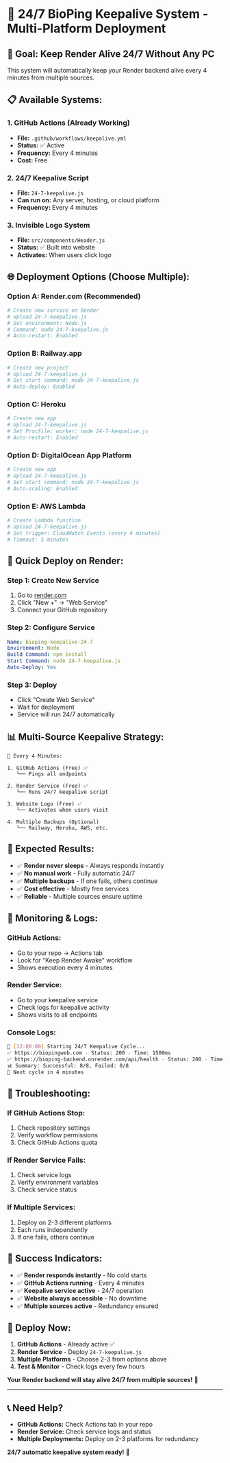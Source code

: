 # 🚀 24/7 BioPing Keepalive System - Multi-Platform Deployment

## 🎯 **Goal: Keep Render Alive 24/7 Without Any PC**

This system will automatically keep your Render backend alive every 4 minutes from multiple sources.

## 📋 **Available Systems:**

### **1. GitHub Actions (Already Working)**
- **File:** `.github/workflows/keepalive.yml`
- **Status:** ✅ Active
- **Frequency:** Every 4 minutes
- **Cost:** Free

### **2. 24/7 Keepalive Script**
- **File:** `24-7-keepalive.js`
- **Can run on:** Any server, hosting, or cloud platform
- **Frequency:** Every 4 minutes

### **3. Invisible Logo System**
- **File:** `src/components/Header.js`
- **Status:** ✅ Built into website
- **Activates:** When users click logo

## 🌐 **Deployment Options (Choose Multiple):**

### **Option A: Render.com (Recommended)**
```bash
# Create new service on Render
# Upload 24-7-keepalive.js
# Set environment: Node.js
# Command: node 24-7-keepalive.js
# Auto-restart: Enabled
```

### **Option B: Railway.app**
```bash
# Create new project
# Upload 24-7-keepalive.js
# Set start command: node 24-7-keepalive.js
# Auto-deploy: Enabled
```

### **Option C: Heroku**
```bash
# Create new app
# Upload 24-7-keepalive.js
# Set Procfile: worker: node 24-7-keepalive.js
# Auto-restart: Enabled
```

### **Option D: DigitalOcean App Platform**
```bash
# Create new app
# Upload 24-7-keepalive.js
# Set start command: node 24-7-keepalive.js
# Auto-scaling: Enabled
```

### **Option E: AWS Lambda**
```bash
# Create Lambda function
# Upload 24-7-keepalive.js
# Set trigger: CloudWatch Events (every 4 minutes)
# Timeout: 5 minutes
```

## 🚀 **Quick Deploy on Render:**

### **Step 1: Create New Service**
1. Go to [render.com](https://render.com)
2. Click "New +" → "Web Service"
3. Connect your GitHub repository

### **Step 2: Configure Service**
```yaml
Name: bioping-keepalive-24-7
Environment: Node
Build Command: npm install
Start Command: node 24-7-keepalive.js
Auto-Deploy: Yes
```

### **Step 3: Deploy**
- Click "Create Web Service"
- Wait for deployment
- Service will run 24/7 automatically

## 📊 **Multi-Source Keepalive Strategy:**

```
🔄 Every 4 Minutes:

1. GitHub Actions (Free) ✅
   └── Pings all endpoints

2. Render Service (Free) ✅
   └── Runs 24/7 keepalive script

3. Website Logo (Free) ✅
   └── Activates when users visit

4. Multiple Backups (Optional)
   └── Railway, Heroku, AWS, etc.
```

## 🎯 **Expected Results:**

- ✅ **Render never sleeps** - Always responds instantly
- ✅ **No manual work** - Fully automatic 24/7
- ✅ **Multiple backups** - If one fails, others continue
- ✅ **Cost effective** - Mostly free services
- ✅ **Reliable** - Multiple sources ensure uptime

## 🔧 **Monitoring & Logs:**

### **GitHub Actions:**
- Go to your repo → Actions tab
- Look for "Keep Render Awake" workflow
- Shows execution every 4 minutes

### **Render Service:**
- Go to your keepalive service
- Check logs for keepalive activity
- Shows visits to all endpoints

### **Console Logs:**
```bash
🔄 [12:00:00] Starting 24/7 Keepalive Cycle...
✅ https://biopingweb.com - Status: 200 - Time: 1500ms
✅ https://bioping-backend.onrender.com/api/health - Status: 200 - Time: 800ms
📊 Summary: Successful: 8/8, Failed: 0/8
🔄 Next cycle in 4 minutes
```

## 🚨 **Troubleshooting:**

### **If GitHub Actions Stop:**
1. Check repository settings
2. Verify workflow permissions
3. Check GitHub Actions quota

### **If Render Service Fails:**
1. Check service logs
2. Verify environment variables
3. Check service status

### **If Multiple Services:**
1. Deploy on 2-3 different platforms
2. Each runs independently
3. If one fails, others continue

## 🎉 **Success Indicators:**

- ✅ **Render responds instantly** - No cold starts
- ✅ **GitHub Actions running** - Every 4 minutes
- ✅ **Keepalive service active** - 24/7 operation
- ✅ **Website always accessible** - No downtime
- ✅ **Multiple sources active** - Redundancy ensured

## 🚀 **Deploy Now:**

1. **GitHub Actions** - Already active ✅
2. **Render Service** - Deploy `24-7-keepalive.js`
3. **Multiple Platforms** - Choose 2-3 from options above
4. **Test & Monitor** - Check logs every few hours

**Your Render backend will stay alive 24/7 from multiple sources!** 🎯

---

## 📞 **Need Help?**

- **GitHub Actions:** Check Actions tab in your repo
- **Render Service:** Check service logs and status
- **Multiple Deployments:** Deploy on 2-3 platforms for redundancy

**24/7 automatic keepalive system ready!** 🚀
